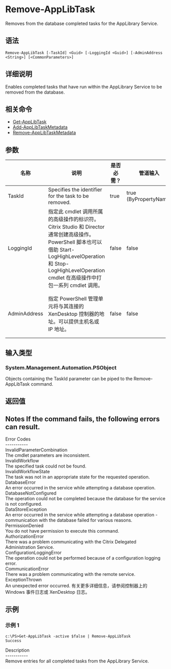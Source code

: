 # Remove-AppLibTask

Removes from the database completed tasks for the AppLibrary Service.

## 语法

    Remove-AppLibTask [-TaskId] <Guid> [-LoggingId <Guid>] [-AdminAddress <String>] [<CommonParameters>]
    

## 详细说明

Enables completed tasks that have run within the AppLibrary Service to be removed from the database.

## 相关命令

- [Get-AppLibTask](Get-AppLibTask.html)
- [Add-AppLibTaskMetadata](Add-AppLibTaskMetadata.html)
- [Remove-AppLibTaskMetadata](Remove-AppLibTaskMetadata.html)

## 参数

| 名称           | 说明                                                                                                                                                                     | 是否必需？ | 管道输入                  | 默认值                                   |
| ------------ | ---------------------------------------------------------------------------------------------------------------------------------------------------------------------- | ----- | --------------------- | ------------------------------------- |
| TaskId       | Specifies the identifier for the task to be removed.                                                                                                                   | true  | true (ByPropertyName) |                                       |
| LoggingId    | 指定此 cmdlet 调用所属的高级操作的标识符。 Citrix Studio 和 Director 通常创建高级操作。 PowerShell 脚本也可以借助 Start-LogHighLevelOperation 和 Stop-LogHighLevelOperation cmdlet 在高级操作中打包一系列 cmdlet 调用。 | false | false                 |                                       |
| AdminAddress | 指定 PowerShell 管理单元将与其连接的 XenDesktop 控制器的地址。可以提供主机名或 IP 地址。                                                                                                             | false | false                 | Localhost。一旦有 cmdlet 提供了某个值，此值将变为默认值。 |

## 输入类型

### System.Management.Automation.PSObject

Objects containing the TaskId parameter can be piped to the Remove-AppLibTask command.

## 返回值

### 

## Notes If the command fails, the following errors can result.  
Error Codes  
\---\---\-----  
InvalidParameterCombination  
The cmdlet parameters are inconsistent.  
InvalidWorkflow  
The specified task could not be found.  
InvalidWorkflowState  
The task was not in an appropriate state for the requested operation.  
DatabaseError  
An error occurred in the service while attempting a database operation.  
DatabaseNotConfigured  
The operation could not be completed because the database for the service is not configured.  
DataStoreException  
An error occurred in the service while attempting a database operation - communication with the database failed for various reasons.  
PermissionDenied  
You do not have permission to execute this command.  
AuthorizationError  
There was a problem communicating with the Citrix Delegated Administration Service.  
ConfigurationLoggingError  
The operation could not be performed because of a configuration logging error.  
CommunicationError  
There was a problem communicating with the remote service.  
ExceptionThrown  
An unexpected error occurred. 有关更多详细信息，请参阅控制器上的 Windows 事件日志或 XenDesktop 日志。

## 示例

### 示例 1

    c:\PS>Get-AppLibTask -active $false | Remove-AppLibTask
    Success
    

Description  
\---\---\-----  
Remove entries for all completed tasks from the AppLibrary Service.